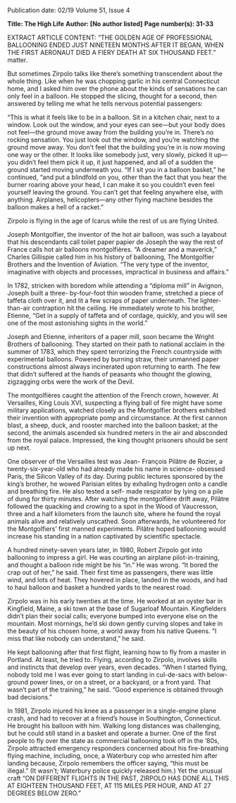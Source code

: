 Publication date: 02/19
Volume 51, Issue 4

**Title: The High Life**
**Author: [No author listed]**
**Page number(s): 31-33**

EXTRACT ARTICLE CONTENT:
“THE GOLDEN AGE 
OF PROFESSIONAL 
BALLOONING ENDED 
JUST NINETEEN 
MONTHS AFTER IT 
BEGAN, WHEN THE 
FIRST AERONAUT 
DIED A FIERY 
DEATH AT SIX 
THOUSAND FEET.”
matter. 

But sometimes Zirpolo talks like there’s something 
transcendent about the whole thing. Like when he 
was chopping garlic in his central Connecticut 
home, and I asked him over the phone about the 
kinds of sensations he can only feel in a balloon. 
He stopped the slicing, thought for a second, 
then answered by telling me what he tells nervous 
potential passengers: 

“This is what it feels like to be in a balloon. Sit 
in a kitchen chair, next to a window. Look out the 
window, and your eyes can see—but your body does 
not feel—the ground move away from the building 
you’re in. There’s no rocking sensation. You just look 
out the window, and you’re watching the ground 
move away. You don’t feel that the building you’re 
in is now moving one way or the other. It looks like 
somebody just, very slowly, picked it up—you didn’t 
feel them pick it up, it just happened, and all of a 
sudden the ground started moving underneath you. 
“If I sit you in a balloon basket,” he continued, 
“and put a blindfold on you, other than the fact that 
you hear the burner roaring above your head, I can 
make it so you couldn’t even feel yourself leaving 
the ground. You can’t get that feeling anywhere else, 
with anything. Airplanes, helicopters—any other 
flying machine besides the balloon makes a hell of 
a racket.” 

Zirpolo is flying in the age of Icarus while the rest 
of us are flying United. 


Joseph Montgolfier, the inventor of the hot air 
balloon, was such a layabout that his descendants 
call toilet paper papier de Joseph the way the rest 
of France calls hot air balloons montgolfières. “A 
dreamer and a maverick,” Charles Gillispie called 
him in his history of ballooning, The Montgolfier 
Brothers and the Invention of Aviation. “The very 
type of the inventor, imaginative with objects and 
processes, impractical in business and affairs.”

In 1782, stricken with boredom while attending 
a “diploma mill” in Avignon, Joseph built a three-
by-four-foot thin wooden frame, stretched a piece 
of taffeta cloth over it, and lit a few scraps of paper 
underneath. The lighter-than-air contraption hit 
the ceiling. He immediately wrote to his brother, 
Etienne, “Get in a supply of taffeta and of cordage, 
quickly, and you will see one of the most astonishing 
sights in the world.” 

Joseph and Etienne, inheritors of a paper mill, 
soon became the Wright Brothers of ballooning. 
They started on their path to national acclaim in 
the summer of 1783, which they spent terrorizing 
the French countryside with experimental balloons. 
Powered by burning straw, their unmanned paper 
constructions almost always incinerated upon 
returning to earth. The few that didn’t suffered at 
the hands of peasants who thought the glowing, 
zigzagging orbs were the work of the Devil. 

The montgolfières caught the attention of the 
French crown, however. At Versailles, King Louis 
XVI, suspecting a flying ball of fire might have 
some military applications, watched closely as the 
Montgolfier brothers exhibited their invention 
with appropriate pomp and circumstance. At 
the first cannon blast, a sheep, duck, and rooster 
marched into the balloon basket; at the second, the 
animals ascended six hundred meters in the air and 
absconded from the royal palace. Impressed, the 
king thought prisoners should be sent up next. 

One observer of the Versailles test was Jean-
François Pilâtre de Rozier, a twenty-six-year-old 
who had already made his name in science-
obsessed Paris, the Silicon Valley of its day. During 
public lectures sponsored by the king’s brother, he 
wowed Parisian elites by exhaling hydrogen onto 
a candle and breathing fire. He also tested a self-
made respirator by lying on a pile of dung for thirty 
minutes. After watching the montgolfière drift away, 
Pilâtre followed the quacking and crowing to a 
spot in the Wood of Vaucresson, three and a half 
kilometers from the launch site, where he found the 
royal animals alive and relatively unscathed. Soon 
afterwards, he volunteered for the Montgolfiers’ 
first manned experiments. Pilâtre hoped ballooning 
would increase his standing in a nation captivated 
by scientific spectacle. 


A hundred ninety-seven years later, in 1980, 
Robert Zirpolo got into ballooning to impress a girl. 
He was courting an airplane pilot-in-training, and 
thought a balloon ride might be his “in.” He was 
wrong. “It bored the crap out of her,” he said. Their 
first time as passengers, there was little wind, and lots 
of heat. They hovered in place, landed in the woods, 
and had to haul balloon and basket a hundred yards 
to the nearest road. 

Zirpolo was in his early twenties at the time. 
He worked at an oyster bar in Kingfield, Maine, 
a ski town at the base of Sugarloaf Mountain. 
Kingfielders didn’t plan their social calls; everyone 
bumped into everyone else on the mountain. Most 
mornings, he’d ski down gently curving slopes and 
take in the beauty of his chosen home, a world away 
from his native Queens. “I miss that like nobody can 
understand,” he said. 

He kept ballooning after that first flight, learning 
how to fly from a master in Portland. At least, he 
tried to. Flying, according to Zirpolo, involves skills 
and instincts that develop over years, even decades. 
“When I started flying, nobody told me I was ever 
going to start landing in cul-de-sacs with below-
ground power lines, or on a street, or a backyard, 
or a front yard. That wasn’t part of the training,” he 
said. “Good experience is obtained through bad 
decisions.” 

In 1981, Zirpolo injured his knee as a passenger 
in a single-engine plane crash, and had to recover at 
a friend’s house in Southington, Connecticut. He 
brought his balloon with him. Walking long distances 
was challenging, but he could still stand in a basket 
and operate a burner. One of the first people to fly 
over the state as commercial ballooning took off in 
the ’80s, Zirpolo attracted emergency responders 
concerned about his fire-breathing flying machine, 
including, once, a Waterbury cop who arrested him 
after landing because, Zirpolo remembers the officer 
saying, “this must be illegal.” (It wasn’t; Waterbury 
police quickly released him.) Yet the unusual craft 
“ON DIFFERENT 
FLIGHTS IN THE 
PAST, ZIRPOLO HAS 
DONE ALL THIS AT 
EIGHTEEN THOUSAND 
FEET, AT 115 MILES 
PER HOUR, AND AT 
27 DEGREES BELOW 
ZERO.”